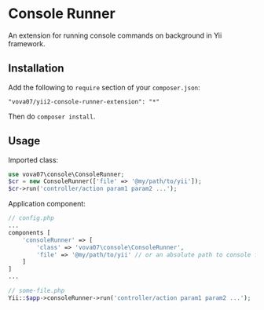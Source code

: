 Console Runner
==============

An extension for running console commands on background in Yii framework.

Installation
------------

Add the following to `require` section of your `composer.json`:

```
"vova07/yii2-console-runner-extension": "*"
```

Then do `composer install`.

Usage
-----

Imported class:

```php
use vova07\console\ConsoleRunner;
$cr = new ConsoleRunner(['file' => '@my/path/to/yii']);
$cr->run('controller/action param1 param2 ...');
```

Application component:

```php
// config.php
...
components [
    'consoleRunner' => [
        'class' => 'vova07\console\ConsoleRunner',
        'file' => '@my/path/to/yii' // or an absolute path to console file
    ]
]
...

// some-file.php
Yii::$app->consoleRunner->run('controller/action param1 param2 ...');
```